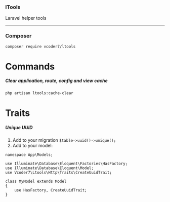 ### lTools
Laravel helper tools
***
### Composer
```
composer require vcoder7/ltools
```

# Commands
##### Clear application, route, config and view cache

```
php artisan ltools:cache-clear
```

# Traits
##### Unique UUID

1. Add to your migration ```$table->uuid()->unique();```
2. Add to your model:

```
namespace App\Models;

use Illuminate\Database\Eloquent\Factories\HasFactory;
use Illuminate\Database\Eloquent\Model;
use Vcoder7\Ltools\Http\Traits\CreateUuidTrait;

class MyModel extends Model
{
    use HasFactory, CreateUuidTrait;
}
```
